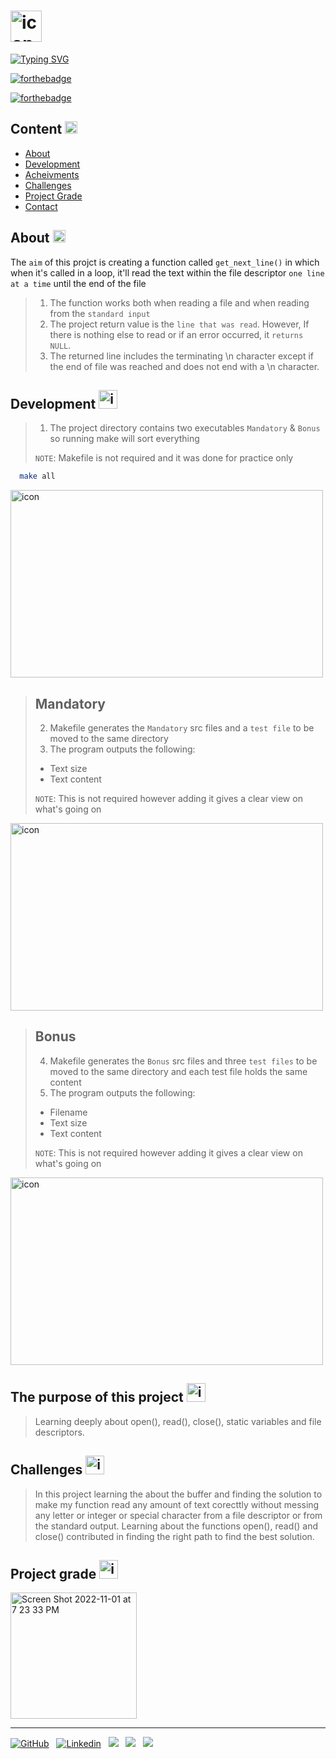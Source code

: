 <h1>
<td align="justify"> <img src="https://user-images.githubusercontent.com/106735363/216785235-ee2a3f7e-7835-4164-a55b-a0acef3310fc.gif" alt="icon" width="50" height="50"></h1>

[![Typing SVG](https://readme-typing-svg.herokuapp.com?font=Fira+Code&weight=700&size=24&pause=1000&color=000000&width=435&lines=Get_Next_Line)](https://git.io/typing-svg)

<p align="justify">

[![forthebadge](https://forthebadge.com/images/badges/made-with-c.svg)](https://forthebadge.com)

[![forthebadge](https://forthebadge.com/images/badges/built-with-love.svg)](https://forthebadge.com)
</p>



## Content <td align="justify"> <img src="https://user-images.githubusercontent.com/106735363/216794706-2217efb5-dc29-496f-89f9-f9b9b87f4c4f.gif" alt="icon" width="20" height="20"/>


 
 - [About](https://github.com/FatimaSalem/get_next_line#about-)
 - [Development](https://github.com/FatimaSalem/get_next_line#Development-)
 - [Acheivments](https://github.com/FatimaSalem/get_next_line#Acheivments-)
 - [Challenges](https://github.com/FatimaSalem/get_next_line#Challenges-)
- [Project Grade](https://github.com/FatimaSalem/get_next_line#Project-Grade-)
- [Contact](https://github.com/FatimaSalem/get_next_line#Contact-)

## About<td align="justify"> <img src="https://user-images.githubusercontent.com/106735363/216794805-97aa0eef-1126-4867-93bf-d2d23d1e218c.gif" alt="icon" width="20" height="20"/>

The `aim` of this projct is creating a function called `get_next_line()` in which when it's called in a loop, it'll read the text within the file descriptor `one line at a time` until the end of the file

> 1) The function works both when reading a file and when reading from the `standard input`
> 2) The project return value is the `line that was read`. However, If there is nothing else to read or if an error occurred, it `returns NULL`.
> 3) The returned line includes the terminating \n character except if the end of file was reached and does not end with a \n character.

## Development<td align="justify"> <img src="https://user-images.githubusercontent.com/106735363/216794862-14c9120d-60f9-40ea-9c4d-a8ae6a5a292c.gif" alt="icon" width="30" height="30"/>



> 1) The project directory contains two executables `Mandatory` & `Bonus`
> so running make will sort everything
>
> `NOTE`: Makefile is not required and it was done for practice only
```bash
  make all
```
<td align="justify"> <img src="https://user-images.githubusercontent.com/106735363/216794136-e3bd12ab-7883-4cf3-bd78-c58d99378b55.gif" alt="icon" width="500" height="300"/>


> ## Mandatory
> 2) Makefile generates the `Mandatory` src files and a `test file` to be moved to the same directory
> 3) The program outputs the following:
> - Text size
> - Text content
>
> `NOTE`: This is not required however adding it gives a clear view on what's going on

<td align="justify"> <img src="https://user-images.githubusercontent.com/106735363/216795146-9f4c96ba-ed40-4b3f-bee6-f4aac594103c.gif" alt="icon" width="500" height="300"/>

> ## Bonus
> 4) Makefile generates the `Bonus` src files and three `test files` to be moved to the same directory and each test file holds the same content
> 5) The program outputs the following:
> - Filename
> - Text size
> - Text content
>
> `NOTE`: This is not required however adding it gives a clear view on what's going on

<td align="justify"> <img src="https://user-images.githubusercontent.com/106735363/216795384-beb3c6e0-d007-47b6-864f-cc3f5d321723.gif" alt="icon" width="500" height="300"/>

## The purpose of this project<td align="justify"> <img src="https://user-images.githubusercontent.com/106735363/216795435-5c0164d1-5b2c-4855-a169-f6422bc6a643.gif" alt="icon" width="30" height="30"/>

> Learning deeply about open(), read(), close(), static variables and file descriptors.


## Challenges <td align="justify"> <img src="https://user-images.githubusercontent.com/106735363/216795463-50488c42-c057-4f20-acdb-333c14421ab0.gif" alt="icon" width="30" height="30"/>

>In this project learning the about the buffer and finding the solution to make my function read any amount of text corecttly without messing any letter or integer or special character from a file descriptor or from the standard output. Learning about the functions open(), read() and close() contributed in finding the right path to find the best solution.

## Project grade <td align="justify"> <img src="https://user-images.githubusercontent.com/106735363/216795498-707d3817-3203-49be-975c-fcc5ab67af6f.gif" alt="icon" width="30" height="30"/>

<img width="202" alt="Screen Shot 2022-11-01 at 7 23 33 PM" src="https://user-images.githubusercontent.com/106735363/199270737-cb3ade05-cb0d-4da2-b980-cc59a6f878dc.png">


---
<footer>

[![GitHub](https://img.shields.io/badge/FatimaSalem-%23121011.svg?style=for-the-badge&logo=github&logoColor=white)](https://github.com/FatimaSalem)&nbsp;&nbsp;
[![Linkedin](https://img.shields.io/badge/FatimaSalem-%231DA1F2.svg?style=for-the-badge&logo=Linkedin&logoColor=white)](https://www.linkedin.com/in/fatima-salem/)&nbsp;&nbsp;
[![](https://img.shields.io/badge/FatimaSalem-000000.svg?style=for-the-badge&logo=42&logoColor=white)](https://42abudhabi.ae/?utm_source=Google&utm_medium=search&utm_campaign=42ADSearchBrand&gclid=CjwKCAiA_vKeBhAdEiwAFb_nrVGpv_S9kqE6sIasBBlWqiLGgbBQsRbnKnPPwqmcwvcK_Oe-SXGhRBoCZbcQAvD_BwE)&nbsp;&nbsp;
[![](https://img.shields.io/badge/FatimaSalem-EA4335.svg?style=for-the-badge&logo=Gmail&logoColor=white)](FatimaSalem421999@gmail.com)&nbsp;&nbsp;
[![](https://img.shields.io/badge/FatimaSalem-1DA1F2.svg?style=for-the-badge&logo=Twitter&logoColor=white)](https://twitter.com/FatimaAljaari)&nbsp;&nbsp;
</footer>
